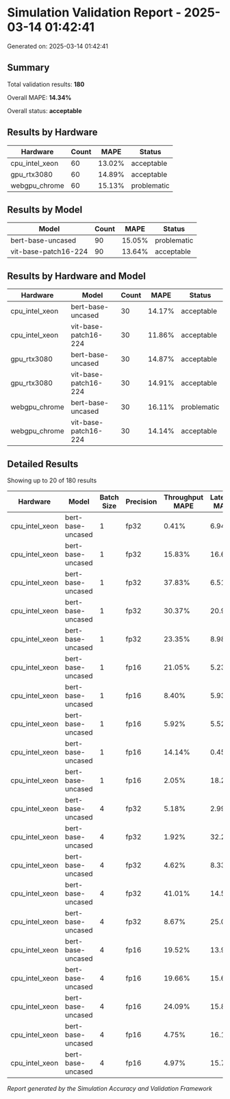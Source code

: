 # Simulation Validation Report - 2025-03-14 01:42:41

Generated on: 2025-03-14 01:42:41

## Summary

Total validation results: **180**

Overall MAPE: **14.34%**

Overall status: **acceptable**

## Results by Hardware

| Hardware | Count | MAPE | Status |
| --- | --- | --- | --- |
| cpu_intel_xeon | 60 | 13.02% | acceptable |
| gpu_rtx3080 | 60 | 14.89% | acceptable |
| webgpu_chrome | 60 | 15.13% | problematic |

## Results by Model

| Model | Count | MAPE | Status |
| --- | --- | --- | --- |
| bert-base-uncased | 90 | 15.05% | problematic |
| vit-base-patch16-224 | 90 | 13.64% | acceptable |

## Results by Hardware and Model

| Hardware | Model | Count | MAPE | Status |
| --- | --- | --- | --- | --- |
| cpu_intel_xeon | bert-base-uncased | 30 | 14.17% | acceptable |
| cpu_intel_xeon | vit-base-patch16-224 | 30 | 11.86% | acceptable |
| gpu_rtx3080 | bert-base-uncased | 30 | 14.87% | acceptable |
| gpu_rtx3080 | vit-base-patch16-224 | 30 | 14.91% | acceptable |
| webgpu_chrome | bert-base-uncased | 30 | 16.11% | problematic |
| webgpu_chrome | vit-base-patch16-224 | 30 | 14.14% | acceptable |

## Detailed Results

Showing up to 20 of 180 results

| Hardware | Model | Batch Size | Precision | Throughput MAPE | Latency MAPE | Memory MAPE | Power MAPE |
| --- | --- | --- | --- | --- | --- | --- | --- |
| cpu_intel_xeon | bert-base-uncased | 1 | fp32 | 0.41% | 6.94% | 3.20% | 24.40% |
| cpu_intel_xeon | bert-base-uncased | 1 | fp32 | 15.83% | 16.66% | 15.44% | 6.89% |
| cpu_intel_xeon | bert-base-uncased | 1 | fp32 | 37.83% | 6.51% | 6.16% | 14.42% |
| cpu_intel_xeon | bert-base-uncased | 1 | fp32 | 30.37% | 20.92% | 6.38% | 11.71% |
| cpu_intel_xeon | bert-base-uncased | 1 | fp32 | 23.35% | 8.98% | 18.65% | 19.44% |
| cpu_intel_xeon | bert-base-uncased | 1 | fp16 | 21.05% | 5.23% | 8.75% | 16.40% |
| cpu_intel_xeon | bert-base-uncased | 1 | fp16 | 8.40% | 5.93% | 23.95% | 7.38% |
| cpu_intel_xeon | bert-base-uncased | 1 | fp16 | 5.92% | 5.52% | 7.37% | 14.97% |
| cpu_intel_xeon | bert-base-uncased | 1 | fp16 | 14.14% | 0.45% | 15.21% | 17.41% |
| cpu_intel_xeon | bert-base-uncased | 1 | fp16 | 2.05% | 18.24% | 8.21% | 30.89% |
| cpu_intel_xeon | bert-base-uncased | 4 | fp32 | 5.18% | 2.99% | 2.46% | 9.93% |
| cpu_intel_xeon | bert-base-uncased | 4 | fp32 | 1.92% | 32.27% | 19.60% | 19.13% |
| cpu_intel_xeon | bert-base-uncased | 4 | fp32 | 4.62% | 8.33% | 0.45% | 25.95% |
| cpu_intel_xeon | bert-base-uncased | 4 | fp32 | 41.01% | 14.51% | 20.38% | 29.41% |
| cpu_intel_xeon | bert-base-uncased | 4 | fp32 | 8.67% | 25.02% | 34.39% | 10.57% |
| cpu_intel_xeon | bert-base-uncased | 4 | fp16 | 19.52% | 13.98% | 4.10% | 10.45% |
| cpu_intel_xeon | bert-base-uncased | 4 | fp16 | 19.66% | 15.61% | 6.72% | 10.79% |
| cpu_intel_xeon | bert-base-uncased | 4 | fp16 | 24.09% | 15.82% | 9.55% | 17.28% |
| cpu_intel_xeon | bert-base-uncased | 4 | fp16 | 4.75% | 16.13% | 22.64% | 25.97% |
| cpu_intel_xeon | bert-base-uncased | 4 | fp16 | 4.97% | 15.76% | 20.43% | 14.93% |

_Report generated by the Simulation Accuracy and Validation Framework_